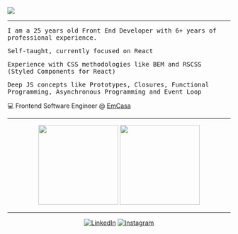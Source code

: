 
<a href="https://en2vfcrn67g9m5r.m.pipedream.net" target="_blank"><img src="https://en2vfcrn67g9m5r.m.pipedream.net" /></a>

<hr>

<p>
  <samp> I am a 25 years old Front End Developer with 6+ years of professional experience.</samp>

  <samp> Self-taught, currently focused on React</samp>

  <samp> Experience with CSS methodologies like BEM and RSCSS (Styled Components for React)</samp>

  <samp> Deep JS concepts like Prototypes, Closures, Functional Programming, Asynchronous Programming and Event Loop</samp> 
</p> 

💻 Frontend Software Engineer @ [EmCasa](https://emcasa.com/)

<hr>

<div align="center">
  <img height="180em" src="https://github-readme-stats.vercel.app/api?username=cesar-cb&show_icons=true&theme=tokyonight&include_all_commits=true&count_private=true"/>
  <img height="180em" src="https://github-readme-stats.vercel.app/api/top-langs/?username=cesar-cb&layout=compact&langs_count=5&theme=tokyonight"/>
</div> 
<div align="center">

<hr>
  
<a href="https://www.linkedin.com/in/cesar-boaventura/" target="_blank"><img src="https://img.shields.io/badge/LinkedIn-%230077B5.svg?&style=flat-square&logo=linkedin&logoColor=white" alt="LinkedIn"></a> <a href="https://www.instagram.com/cesa1.cb/" target="_blank"><img src="https://img.shields.io/badge/Instagram-%23E4405F.svg?&style=flat-square&logo=instagram&logoColor=white" alt="Instagram"></a>
</div> 
